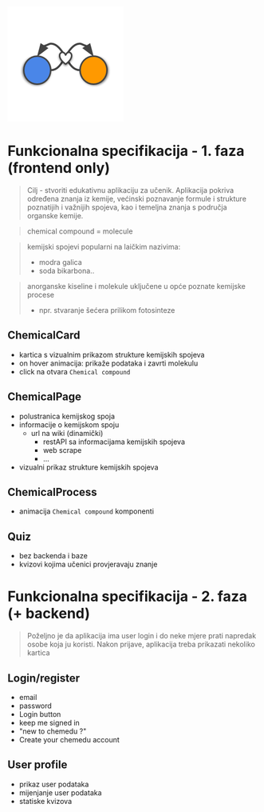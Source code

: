 
![](resources/logo.png)

# Funkcionalna specifikacija - 1. faza (frontend only)

> Cilj - stvoriti edukativnu aplikaciju za učenik. Aplikacija pokriva određena znanja iz kemije, većinski poznavanje formule i strukture poznatijih i važnijih spojeva, kao i temeljna znanja s područja organske kemije.

> chemical compound = molecule  

> kemijski spojevi popularni na laičkim nazivima:
> - modra galica
> - soda bikarbona..

> anorganske kiseline i molekule uključene u opće poznate kemijske procese
> - npr. stvaranje šećera prilikom fotosinteze

## ChemicalCard
- kartica s vizualnim prikazom strukture kemijskih spojeva
- on hover animacija: prikaže podataka i zavrti molekulu
- click na otvara `Chemical compound`

## ChemicalPage
- polustranica kemijskog spoja
- informacije o kemijskom spoju
    - url na wiki (dinamički)
        - restAPI sa informacijama kemijskih spojeva
        - web scrape 
        - ...
- vizualni prikaz strukture kemijskih spojeva

## ChemicalProcess
- animacija `Chemical compound` komponenti

## Quiz
- bez backenda i baze
- kvizovi kojima učenici provjeravaju znanje

# Funkcionalna specifikacija - 2. faza (+ backend)

> Poželjno je da aplikacija ima user login i do neke mjere prati napredak osobe koja ju koristi. Nakon prijave, aplikacija treba prikazati nekoliko kartica


## Login/register 
- email
- password
- Login button
- keep me signed in
- "new to chemedu ?"
- Create your chemedu account

## User profile 
- prikaz user podataka
- mijenjanje user podataka
- statiske kvizova
